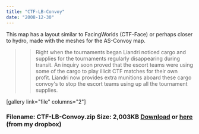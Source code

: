 ```yaml
---
title: "CTF-LB-Convoy"
date: "2008-12-30"
---
```


This map has a layout similar to FacingWorlds (CTF-Face) or perhaps closer to hydro, made with the meshes for the AS-Convoy map.

> > Right when the tournaments began Liandri noticed cargo and supplies for the tournaments regularly disappearing during transit. An inquiry soon proved that the escort teams were using some of the cargo to play illicit CTF matches for their own profit. Liandri now provides extra munitions aboard these cargo convoy's to stop the escort teams using up all the tournament supplies.

\[gallery link="file" columns="2"\]

### Filename: CTF-LB-Convoy.zip Size: 2,003KB [Download](/files/CTF-LB-Convoy.zip) or [here](http://dl.getdropbox.com/u/501502/CTF-LB-Convoy.zip) (from my dropbox)
